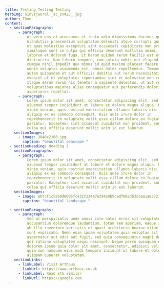 ```yaml
---
title: Testing Testing Testing
heroImg: 61nvsjwurol._ac_sx425_.jpg
author: Thao
content:
  - sectionParagraphs:
      - paragraph:
          At vero eos et accusamus et iusto odio dignissimos ducimus qui
          blanditiis praesentium voluptatum deleniti atque corrupti quos dolores
          et quas molestias excepturi sint occaecati cupiditate non provident,
          similique sunt in culpa qui officia deserunt mollitia animi, id est
          laborum et dolorum fuga. Et harum quidem rerum facilis est et expedita
          distinctio. Nam libero tempore, cum soluta nobis est eligendi optio
          cumque nihil impedit quo minus id quod maxime placeat facere possimus,
          omnis voluptas assumenda est, omnis dolor repellendus. Temporibus
          autem quibusdam et aut officiis debitis aut rerum necessitatibus saepe
          eveniet ut et voluptates repudiandae sint et molestiae non recusandae.
          Itaque earum rerum hic tenetur a sapiente delectus, ut aut reiciendis
          voluptatibus maiores alias consequatur aut perferendis doloribus
          asperiores repellat.
      - paragraph:
          Lorem ipsum dolor sit amet, consectetur adipiscing elit, sed do
          eiusmod tempor incididunt ut labore et dolore magna aliqua. Ut enim ad
          minim veniam, quis nostrud exercitation ullamco laboris nisi ut
          aliquip ex ea commodo consequat. Duis aute irure dolor in
          reprehenderit in voluptate velit esse cillum dolore eu fugiat nulla
          pariatur. Excepteur sint occaecat cupidatat non proident, sunt in
          culpa qui officia deserunt mollit anim id est laborum.
    sectionImages:
      - image: 3840x2160.jpg
        caption: "beautiful seascape "
  - sectionHeading: Heading 2
    sectionParagraphs:
      - paragraph:
          Lorem ipsum dolor sit amet, consectetur adipiscing elit, sed do
          eiusmod tempor incididunt ut labore et dolore magna aliqua. Ut enim ad
          minim veniam, quis nostrud exercitation ullamco laboris nisi ut
          aliquip ex ea commodo consequat. Duis aute irure dolor in
          reprehenderit in voluptate velit esse cillum dolore eu fugiat nulla
          pariatur. Excepteur sint occaecat cupidatat non proident, sunt in
          culpa qui officia deserunt mollit anim id est laborum.
    sectionImages:
      - image: abtcf1c5850d6095fc431f234e7e394a0b9cadf882db3d3aa1a05727b1cb84cd361.jpg
        caption: "beautiful landscape "

  - sectionParagraphs:
      - paragraph:
          Sed ut perspiciatis unde omnis iste natus error sit voluptatem
          accusantium doloremque laudantium, totam rem aperiam, eaque ipsa quae
          ab illo inventore veritatis et quasi architecto beatae vitae dicta
          sunt explicabo. Nemo enim ipsam voluptatem quia voluptas sit
          aspernatur aut odit aut fugit, sed quia consequuntur magni dolores eos
          qui ratione voluptatem sequi nesciunt. Neque porro quisquam est, qui
          dolorem ipsum quia dolor sit amet, consectetur, adipisci velit, sed
          quia non numquam eius modi tempora incidunt ut labore et dolore magnam
          aliquam quaerat voluptatem.
    sectionLinks:
      - linkLabel: Visit Arthaus
        linkUrl: https://www.arthaus.co.uk
      - linkLabel: Read sth similar
        linkUrl: https://google.com
---
```

